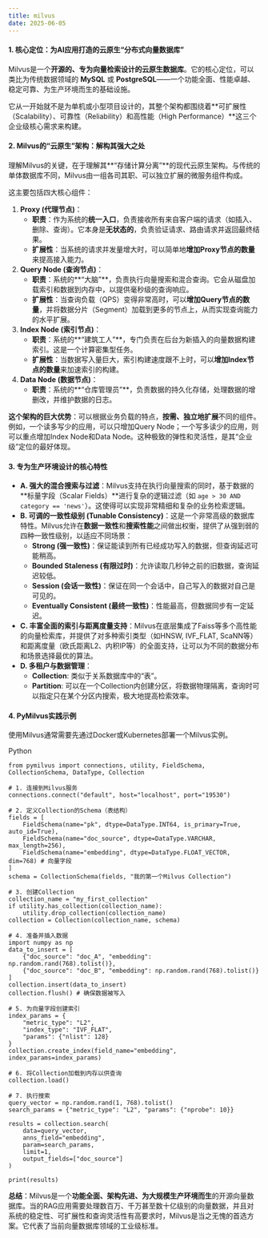 ```yaml
---
title: milvus
date: 2025-06-05 
---
```


#### **1. 核心定位：为AI应用打造的云原生“分布式向量数据库”**
Milvus是一个**开源的、专为向量检索设计的云原生数据库**。它的核心定位，可以类比为传统数据领域的 **MySQL** 或 **PostgreSQL**——一个功能全面、性能卓越、稳定可靠、为生产环境而生的基础设施。

它从一开始就不是为单机或小型项目设计的，其整个架构都围绕着**可扩展性（Scalability）、可靠性（Reliability）和高性能（High Performance）**这三个企业级核心需求来构建。

#### **2. Milvus的“云原生”架构：解构其强大之处**
理解Milvus的关键，在于理解其**“存储计算分离”**的现代云原生架构。与传统的单体数据库不同，Milvus由一组各司其职、可以独立扩展的微服务组件构成。

这主要包括四大核心组件：

1. **Proxy (代理节点)**：
    - **职责**：作为系统的**统一入口**，负责接收所有来自客户端的请求（如插入、删除、查询）。它本身是**无状态的**，负责验证请求、路由请求并返回最终结果。
    - **扩展性**：当系统的请求并发量增大时，可以简单地**增加Proxy节点的数量**来提高接入能力。
2. **Query Node (查询节点)**：
    - **职责**：系统的**“大脑”**，负责执行向量搜索和混合查询。它会从磁盘加载索引和数据到内存中，以提供毫秒级的查询响应。
    - **扩展性**：当查询负载（QPS）变得非常高时，可以**增加Query节点的数量**，并将数据分片（Segment）加载到更多的节点上，从而实现查询能力的水平扩展。
3. **Index Node (索引节点)**：
    - **职责**：系统的**“建筑工人”**，专门负责在后台为新插入的向量数据构建索引。这是一个计算密集型任务。
    - **扩展性**：当数据写入量巨大，索引构建速度跟不上时，可以**增加Index节点的数量**来加速索引的构建。
4. **Data Node (数据节点)**：
    - **职责**：系统的**“仓库管理员”**，负责数据的持久化存储，处理数据的增删改，并维护数据的日志。

**这个架构的巨大优势**：可以根据业务负载的特点，**按需、独立地扩展**不同的组件。例如，一个读多写少的应用，可以只增加Query Node；一个写多读少的应用，则可以重点增加Index Node和Data Node。这种极致的弹性和灵活性，是其“企业级”定位的最好体现。

#### **3. 专为生产环境设计的核心特性**
+ **A. 强大的混合搜索与过滤**：Milvus支持在执行向量搜索的同时，基于数据的**标量字段（Scalar Fields）**进行复杂的逻辑过滤（如 `age > 30 AND category == 'news'`）。这使得可以实现非常精细和复杂的业务检索逻辑。
+ **B. 可调的一致性级别 (Tunable Consistency)**：这是一个非常高级的数据库特性。Milvus允许在**数据一致性**和**搜索性能**之间做出权衡，提供了从强到弱的四种一致性级别，以适应不同场景：
    - **Strong (强一致性)**：保证能读到所有已经成功写入的数据，但查询延迟可能稍高。
    - **Bounded Staleness (有限过时)**：允许读取几秒钟之前的旧数据，查询延迟较低。
    - **Session (会话一致性)**：保证在同一个会话中，自己写入的数据对自己是可见的。
    - **Eventually Consistent (最终一致性)**：性能最高，但数据同步有一定延迟。
+ **C. 丰富全面的索引与距离度量支持**：Milvus在底层集成了Faiss等多个高性能的向量检索库，并提供了对多种索引类型（如HNSW, IVF_FLAT, ScaNN等）和距离度量（欧氏距离L2、内积IP等）的全面支持，让可以为不同的数据分布和场景选择最优的算法。
+ **D. 多租户与数据管理**：
    - **Collection**: 类似于关系数据库中的“表”。
    - **Partition**: 可以在一个Collection内创建分区，将数据物理隔离，查询时可以指定只在某个分区内搜索，极大地提高检索效率。

#### **4. PyMilvus实践示例**
使用Milvus通常需要先通过Docker或Kubernetes部署一个Milvus实例。

Python

```plain
from pymilvus import connections, utility, FieldSchema, CollectionSchema, DataType, Collection

# 1. 连接到Milvus服务
connections.connect("default", host="localhost", port="19530")

# 2. 定义Collection的Schema（表结构）
fields = [
    FieldSchema(name="pk", dtype=DataType.INT64, is_primary=True, auto_id=True),
    FieldSchema(name="doc_source", dtype=DataType.VARCHAR, max_length=256),
    FieldSchema(name="embedding", dtype=DataType.FLOAT_VECTOR, dim=768) # 向量字段
]
schema = CollectionSchema(fields, "我的第一个Milvus Collection")

# 3. 创建Collection
collection_name = "my_first_collection"
if utility.has_collection(collection_name):
    utility.drop_collection(collection_name)
collection = Collection(collection_name, schema)

# 4. 准备并插入数据
import numpy as np
data_to_insert = [
    {"doc_source": "doc_A", "embedding": np.random.rand(768).tolist()},
    {"doc_source": "doc_B", "embedding": np.random.rand(768).tolist()}
]
collection.insert(data_to_insert)
collection.flush() # 确保数据被写入

# 5. 为向量字段创建索引
index_params = {
    "metric_type": "L2",
    "index_type": "IVF_FLAT",
    "params": {"nlist": 128}
}
collection.create_index(field_name="embedding", index_params=index_params)

# 6. 将Collection加载到内存以供查询
collection.load()

# 7. 执行搜索
query_vector = np.random.rand(1, 768).tolist()
search_params = {"metric_type": "L2", "params": {"nprobe": 10}}

results = collection.search(
    data=query_vector,
    anns_field="embedding",
    param=search_params,
    limit=1,
    output_fields=["doc_source"]
)

print(results)
```

**总结**：Milvus是一个**功能全面、架构先进、为大规模生产环境而生**的开源向量数据库。当的RAG应用需要处理数百万、千万甚至数十亿级别的向量数据，并且对系统的稳定性、可扩展性和查询灵活性有高要求时，Milvus是当之无愧的首选方案。它代表了当前向量数据库领域的工业级标准。

